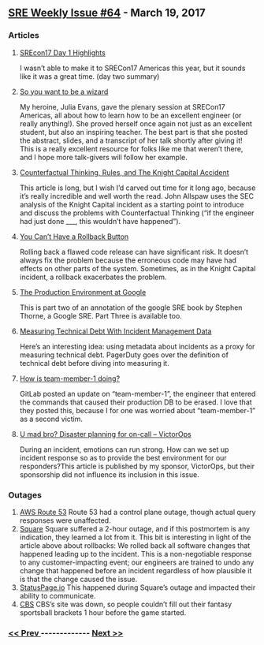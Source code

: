 ## [SRE Weekly Issue #64](https://sreweekly.com/sre-weekly-issue-64/) - March 19, 2017
### Articles

1. [SREcon17 Day 1 Highlights](http://www.sitereliability.engineer/2017/03/13/srecon17-day1/)

    I wasn’t able to make it to SRECon17 Americas this year, but it sounds like it was a great time. (day two summary)
1. [So you want to be a wizard](https://jvns.ca/blog/so-you-want-to-be-a-wizard/)

    My heroine, Julia Evans, gave the plenary session at SRECon17 Americas, all about how to learn how to be an excellent engineer (or really anything!). She proved herself once again not just as an excellent student, but also an inspiring teacher. The best part is that she posted the abstract, slides, and a transcript of her talk shortly after giving it! This is a really excellent resource for folks like me that weren’t there, and I hope more talk-givers will follow her example.
1. [Counterfactual Thinking, Rules, and The Knight Capital Accident](http://www.kitchensoap.com/2013/10/29/counterfactuals-knight-capital/)

    This article is long, but I wish I’d carved out time for it long ago, because it’s really incredible and well worth the read. John Allspaw uses the SEC analysis of the Knight Capital incident as a starting point to introduce and discuss the problems with Counterfactual Thinking (“if the engineer had just done ___, this wouldn’t have happened”).
1. [You Can’t Have a Rollback Button](https://blog.skyliner.io/you-cant-have-a-rollback-button-83e914f420d9#.n5yc446h5)

    Rolling back a flawed code release can have significant risk. It doesn’t always fix the problem because the erroneous code may have had effects on other parts of the system. Sometimes, as in the Knight Capital incident, a rollback exacerbates the problem.
1. [The Production Environment at Google](https://medium.com/@jerub/the-production-environment-at-google-8a1aaece3767?source=rss-3ea3ed468e7c------2)

    This is part two of an annotation of the google SRE book by Stephen Thorne, a Google SRE. Part Three is available too.
1. [Measuring Technical Debt With Incident Management Data](https://www.pagerduty.com/blog/technical-debt/)

    Here’s an interesting idea: using metadata about incidents as a proxy for measuring technical debt. PagerDuty goes over the definition of technical debt before diving into measuring it.
1. [How is team-member-1 doing?](https://about.gitlab.com/2017/03/17/how-is-team-member-1-doing/)

    GitLab posted an update on “team-member-1”, the engineer that entered the commands that caused their production DB to be erased. I love that they posted this, because I for one was worried about “team-member-1” as a second victim.
1. [U mad bro? Disaster planning for on-call – VictorOps](https://victorops.com/blog/u-mad-bro-disaster-planning/)

    During an incident, emotions can run strong. How can we set up incident response so as to provide the best environment for our responders?This article is published by my sponsor, VictorOps, but their sponsorship did not influence its inclusion in this issue.
### Outages

1. [AWS Route 53](http://status.aws.amazon.com/)
    Route 53 had a control plane outage, though actual query responses were unaffected.
1. [Square](https://medium.com/square-corner-blog/incident-summary-2017-03-16-2f65be39297#.fcxt7qyhs)
    Square suffered a 2-hour outage, and if this postmortem is any indication, they learned a lot from it. This bit is interesting in light of the article above about rollbacks:
We rolled back all software changes that happened leading up to the incident. This is a non-negotiable response to any customer-impacting event; our engineers are trained to undo any change that happened before an incident regardless of how plausible it is that the change caused the issue.
1. [StatusPage.io](http://metastatuspage.com/incidents/802s2lmr476r)
    This happened during Square’s outage and impacted their ability to communicate.
1. [CBS](http://ftw.usatoday.com/2017/03/ncaa-tournament-2017-brackets-march-madness-cbs-sports-website-down-twitter-reaction-freaking-out)
    CBS’s site was down, so people couldn’t fill out their fantasy sportsball brackets 1 hour before the game started.

### [ << Prev ](sreweekly-63.md) ------------- [ Next >> ](sreweekly-65.md)